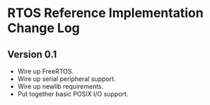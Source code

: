 RTOS Reference Implementation Change Log
========================================


Version 0.1
-----------

* Wire up FreeRTOS.
* Wire up serial peripheral support.
* Wire up newlib requirements.
* Put together basic POSIX I/O support.


